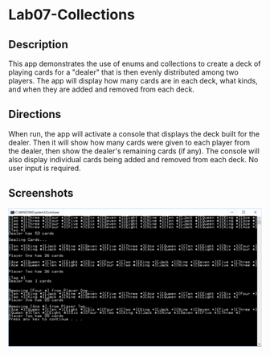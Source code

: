 # Lab07-Collections

## Description
This app demonstrates the use of enums and collections to create a deck of playing cards for a "dealer" that is then evenly distributed among two players. The app will display how many cards are in each deck, what kinds, and when they are added and removed from each deck.

## Directions
When run, the app will activate a console that displays the deck built for the dealer. Then it will show how many cards were given to each player from the dealer, then show the dealer's remaining cards (if any). The console will also display individual cards being added and removed from each deck. No user input is required.

## Screenshots
![screenshot](https://github.com/mbgoseco/Lab07-Collections/blob/master/assets/screenshot_01.PNG)
